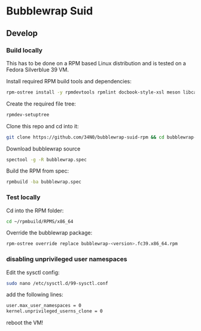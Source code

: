 # Bubblewrap Suid

## Develop

### Build locally

This has to be done on a RPM based Linux distribution and is tested on a Fedora Silverblue 39 VM.

Install required RPM build tools and dependencies:
```bash
rpm-ostree install -y rpmdevtools rpmlint docbook-style-xsl meson libcap-devel libselinux-devel gcc
```
Create the required file tree:
```bash
rpmdev-setuptree
```
Clone this repo and cd into it:
```bash
git clone https://github.com/34N0/bubblewrap-suid-rpm && cd bubblewrap-suid-rpm
```
Download bubblewrap source
```bash
spectool -g -R bubblewrap.spec
```
Build the RPM from spec:
```bash
rpmbuild -ba bubblewrap.spec
```

### Test locally

Cd into the RPM folder:
```bash
cd ~/rpmbuild/RPMS/x86_64
```
Override the bubblewrap package:
```bash
rpm-ostree override replace bubblewrap-<version>.fc39.x86_64.rpm
```

### disabling unprivileged user namespaces
Edit the sysctl config:
```bash
sudo nano /etc/sysctl.d/99-sysctl.conf 
```
add the following lines:
```bash
user.max_user_namespaces = 0
kernel.unprivileged_userns_clone = 0
```
reboot the VM!
